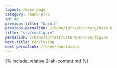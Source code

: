 ```yaml
---
layout: rbenv-page
category: rbenv-pt-3
id: 48
previous-title: "bash.h"
previous-permalink: /rbenv/infrastructure/bash-h
title: "src/configure"
permalink: /rbenv/infrastructure/src-configure
next-title: Conclusion
next-permalink: /rbenv/conclusion
---
```


{% include_relative 2-ah-content.md %}
